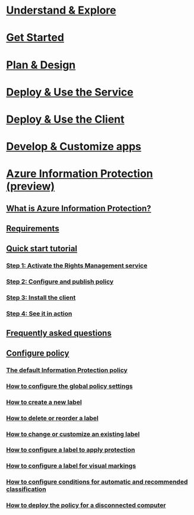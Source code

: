 # [Understand & Explore](/rights-management/understand-explore/azure-rights-management)
# [Get Started](/rights-management/get-started/requirements-azure-rms)
# [Plan & Design](/rights-management/plan-design/deployment-roadmap)
# [Deploy & Use the Service](/rights-management/deploy-use/activate-service)
# [Deploy & Use the Client](/rights-management/rms-client/use-client)
# [Develop & Customize apps](/rights-management/develop/developers-guide)
# [Azure Information Protection (preview)](what-is-information-protection.md)
## [What is Azure Information Protection?](what-is-information-protection.md)
## [Requirements](requirements-azure-infoprotect.md)
## [Quick start tutorial](infoprotect-quick-start-tutorial.md)
### [Step 1: Activate the Rights Management service](infoprotect-tutorial-step1.md)
### [Step 2: Configure and publish policy](infoprotect-tutorial-step2.md)
### [Step 3: Install the client](infoprotect-tutorial-step3.md)
### [Step 4: See it in action](infoprotect-tutorial-step4.md)
## [Frequently asked questions](faq.md)
## [Configure policy](configure-policy.md)
### [The default Information Protection policy](configure-policy-default.md)
### [How to configure the global policy settings](configure-policy-settings.md)
### [How to create a new label](configure-policy-new-label.md)
### [How to delete or reorder a label](configure-policy-delete-reorder.md)
### [How to change or customize an existing label](configure-policy-change-label.md)
### [How to configure a label to apply protection](configure-policy-protection.md)
### [How to configure a label for visual markings](configure-policy-markings.md)
### [How to configure conditions for automatic and recommended classification](configure-policy-classification.md)
### [How to deploy the policy for a disconnected computer](configure-policy-disconnected.md)